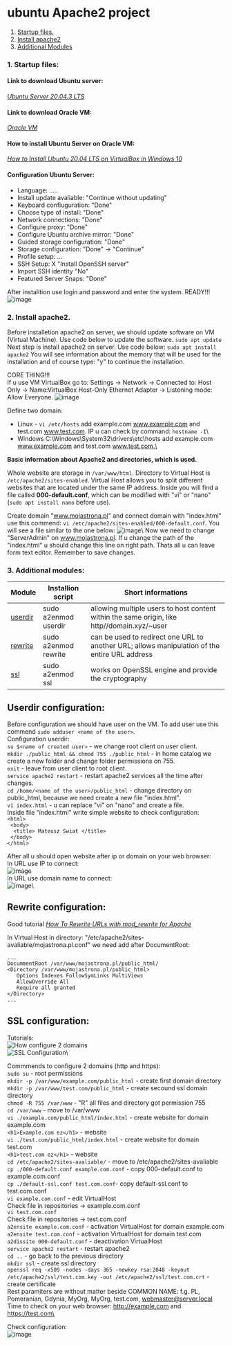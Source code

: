 # ubuntu Apache2 project
 1. [Startup files.](#start)
 2. [Install apache2](#install)
 3. [Additional Modules](#modules)


### 1. Startup files: <a name="start"></a>

#### Link to download Ubuntu server: 
*[Ubuntu Server 20.04.3 LTS](https://ubuntu.com/download/server)* 

#### Link to download Oracle VM: 
*[Oracle VM](https://www.virtualbox.org/wiki/Downloads)*

#### How to install Ubuntu Server on Oracle VM:
*[How to Install Ubuntu 20.04 LTS on VirtualBox in Windows 10](https://www.youtube.com/watch?v=x5MhydijWmc)*

#### Configuration Ubuntu Server:

- Language: .....
- Install update avaliable: "Continue without updating"
- Keyboard confiuguration: "Done"
- Choose type of install: "Done"
- Network connections: "Done"
- Configure proxy: "Done"
- Configure Ubuntu archive mirror: "Done"
- Guided storage configuration: "Done"
- Storage configuration: "Done" -> "Continue"
- Profile setup: ...
- SSH Setup: X "Install OpenSSH server"
- Import SSH identity "No"
- Featured Server Snaps: "Done"

After installtion use login and password and enter the system. READY!!!
![image](https://github.com/BeNNeTTcik/ubuntu/assets/42866234/ca14b95c-8087-41d0-82fa-c63f393fd292)

### 2. Install apache2. <a name="install"></a>
Before installetion apache2 on server, we should update software on VM (Virtual Machine). Use code below to update the software.
```sudo apt update```
Next step is install apache2 on server. Use code below:
```sudo apt install apache2```
You will see information about the memory that will be used for the installation and of course type: "y" to continue the installation.

CORE THING!!!\
If u use VM VirtualBox go to:
Settings -> Network -> Connected to: Host Only -> Name:VirtualBox Host-Only Ethernet Adapter -> Listening mode: Allow Everyone.
![image](https://github.com/BeNNeTTcik/ubuntu_apache/assets/42866234/4d05faa0-8aee-4dd7-9cc6-d3fbcb649f49)

Define two domain: 
 - Linux - ```vi /etc/hosts``` add <IP> example.com www.example.com and <IP> test.com www.test.com. IP u can check by command: ```hostname -I```\
 - Windows C:\Windows\System32\drivers\etc\hosts add <IP> example.com www.example.com and <IP> test.com www.test.com.\


**Basic information about Apache2 and directories, which is used.**

Whole website are storage in ```/var/www/html```. Directory to Virtual Host is ```/etc/apache2/sites-enabled```. Virtual Host allows you to split different websites that are located under the same IP address. Inside you will find a file called **000-default.conf**, which can be modified with "vi" or "nano" (```sudo apt install nano``` before use).

Create domain "www.mojastrona.pl" and connect domain with "index.html" use this commend: ```vi /etc/apache2/sites-enabled/000-default.conf```. You will see a file similar to the one below:
![image](https://github.com/BeNNeTTcik/ubuntu_apache/assets/42866234/c6c34685-f3d1-4704-94d1-a989077ecb2f)\ 
Now we need to change "ServerAdmin" on www.mojastrona.pl. If u change the path of the "index.html" u should change this line on right path. Thats all u can leave form text editor. Remember to save changes.

### 3. Additional modules: <a name="modules"></a>

| Module   | Installion script       | Short informations |
|---------|----------------------|-------------------|
| [userdir](#userdir) | sudo a2enmod userdir |      allowing multiple users to host content within the same origin, like http//domain.xyz/~user             |
| [rewrite](#rewrite) | sudo a2enmod rewrite |     can be used to redirect one URL to another URL; allows manipulation of the entire URL address     | 
| [ssl](#ssl)     | sudo a2enmod ssl     |           works on OpenSSL engine and provide the cryptography        |

## Userdir configuration: <a name="userdir"></a>

Before configuration we should have user on the VM. To add user use this commend ```sudo adduser <name of the user>```.\
Configuration userdir:\
```su $<name of created user>``` - we change root client on user client.\
```mkdir ./public_html && chmod 755 ./public_html``` - in home catalog we create a new folder and change folder permissions on 755.\
```exit``` - leave from user client to root client.\
```service apache2 restart``` - restart apache2 services all the time after changes.\
```cd /home/<name of the user>/public_html``` - change directory on public_html, because we need create a new file "index.html".\
```vi index.html``` - u can replace "vi" on "nano" and create a file.\
Inside file "index.html" write simple website to check configuration:\
```<html>```\
``` <body>```\
```  <title> Mateusz Swiat </title>```\
``` </body>```\
```</html>```

After all u should open website after ip or domain on your web browser:\
In URL use IP to connect:\
![image](https://github.com/BeNNeTTcik/ubuntu_apache/assets/42866234/0fcc56a5-c390-4844-a2b8-b119465f2cf9)\
In URL use domain name to connect:\
![image](https://github.com/BeNNeTTcik/ubuntu_apache/assets/42866234/d9fa587a-db84-4efd-bc19-963453cc256f)\

## Rewrite configuration: <a name="rewrite"></a>

Good tutorial *[How To Rewrite URLs with mod_rewrite for Apache](https://www.digitalocean.com/community/tutorials/how-to-rewrite-urls-with-mod_rewrite-for-apache-on-ubuntu-16-04)*

In Virtual Host in directory: "/etc/apache2/sites-avaliable/mojastrona.pl.conf" we need add after DocumentRoot: 
```
...
DocummentRoot /var/www/mojastrona.pl/public_html/
<Directory /var/www/mojastrona.pl/public_html>
   Options Indexes FollowSymLinks MultiViews
   AllowOverride All
   Require all granted
</Directory>
...
```

## SSL configuration: <a name="ssl"></a>
Tutorials:\
![How configure 2 domains](https://www.youtube.com/watch?v=IH9MmUQiOI4)\
![SSL Configuration](https://www.youtube.com/watch?v=rgBY6phztlk)\

Commmends to configure 2 domains (http and https):\
```sudo su``` - root permissions\
```mkdir -p /var/www/example.com/public_html``` - create first domain directory\
```mkdir -p /var/www/test.com/public_html``` - create secound ssl domain directory\
```chmod -R 755 /var/www``` - "R" all files and directory got permission 755\
```cd /var/www``` - move to /var/www\
```vi ./example.com/public_html/index.html``` - create website for domain example.com\
```<h1>Example.com ez</h1>``` - website\
```vi ./test.com/public_html/index.html```  - create website for domain test.com\
```<h1>test.com ez</h1>``` - website\
```cd /etc/apache2/sites-avaliable/``` - move to /etc/apache2/sites-avaliable\
```cp ./000-default.conf example.com.conf``` - copy 000-default.conf to example.com.conf\
```cp ./default-ssl.conf test.com.conf```- copy default-ssl.conf to test.com.conf\
```vi example.com.conf``` - edit VirtualHost\
Check file in repositories -> example.com.conf\
```vi test.com.conf```\
Check file in repositories -> test.com.conf\
```a2ensite example.com.conf``` - activation VirtualHost for domain example.com\
```a2ensite test.com.conf``` - activation VirtualHost for domain test.com\
```a2dissite 000-default.conf``` - deactivation VirtualHost\
```service apache2 restart``` - restart apache2\
```cd ..``` - go back to the previous directory \
```mkdir ssl``` - create ssl directory\
```openssl req -x509 -nodes -days 365 -newkey rsa:2048 -keyout /etc/apache2/ssl/test.com.key -out /etc/apache2/ssl/test.com.crt``` - create certificate\
Rest paramiters are without matter beside COMMON NAME: f.g. PL, Pomeranian, Gdynia, MyOrg, MyOrg, test.com, webmaster@server.local\
Time to check on your web browser: http://example.com and https://test.com\

Check configuration:\
![image](https://github.com/BeNNeTTcik/ubuntu_apache/assets/42866234/3627b289-4863-4173-9c3c-ef2b86418c80)


